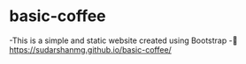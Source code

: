# basic-coffee
-This is a simple and static website created using Bootstrap
-🔗 https://sudarshanmg.github.io/basic-coffee/
